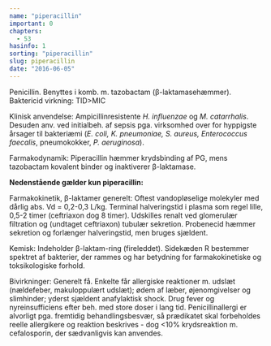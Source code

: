 ```yaml
---
name: "piperacillin"
important: 0
chapters:
  - 53
hasinfo: 1
sorting: "piperacillin"
slug: piperacillin
date: "2016-06-05"
---
```


Penicillin. Benyttes i komb. m. tazobactam (β-laktamasehæmmer). Baktericid
virkning: TID>MIC

Klinisk anvendelse: Ampicillinresistente <em>H. influenzae</em> og <em>M.
catarrhalis</em>. Desuden anv. ved initialbeh. af sepsis pga. virksomhed over
for hyppigste årsager til bakteriæmi (<em>E. coli, K. pneumoniae, S. aureus,
Enterococcus faecalis</em>, pneumokokker, <em>P. aeruginosa</em>).

Farmakodynamik: Piperacillin hæmmer krydsbinding af PG, mens tazobactam kovalent
binder og inaktiverer β-laktamase.

<b>Nedenstående gælder kun piperacillin:</b>

Farmakokinetik, β-laktamer generelt: Oftest vandopløselige molekyler med dårlig
abs. Vd = 0,2-0,3 L/kg. Terminal halveringstid i plasma som regel lille, 0,5-2
timer (ceftriaxon dog 8 timer). Udskilles renalt ved glomerulær filtration og
(undtaget ceftriaxon) tubulær sekretion. Probenecid hæmmer sekretion og
forlænger halveringstid, men bruges sjældent.

Kemisk: Indeholder β-laktam-ring (fireleddet). Sidekæden R bestemmer spektret af
bakterier, der rammes og har betydning for farmakokinetiske og toksikologiske
forhold.

Bivirkninger: Generelt få. Enkelte får allergiske reaktioner m. udslæt
(nældefeber, makuloppulært udslæt); ødem af læber, øjenomgivelser og slimhinder;
yderst sjældent anafylaktisk shock. Drug fever og nyreinsufficiens efter beh.
med store doser i lang tid. Penicillinallergi er alvorligt pga. fremtidig
behandlingsbesvær, så prædikatet skal forbeholdes reelle allergikere og reaktion
beskrives - dog <10% krydsreaktion m. cefalosporin, der sædvanligvis kan
anvendes.
